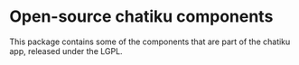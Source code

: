 # Open-source chatiku components

This package contains some of the components that are part of the chatiku app, released under the LGPL.

